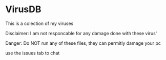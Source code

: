 # VirusDB
This is a colection of my viruses

Disclaimer: I am not responcable for any damage done with these virus'

Danger: Do NOT run any of these files, they can permitly damage your pc

use the issues tab to chat
